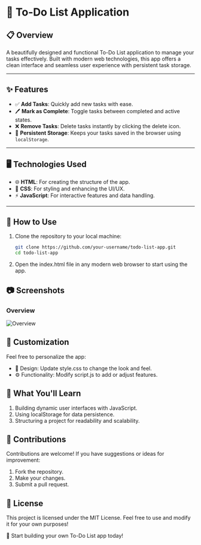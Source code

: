 # 📝 To-Do List Application

## 📋 Overview
A beautifully designed and functional To-Do List application to manage your tasks effectively. Built with modern web technologies, this app offers a clean interface and seamless user experience with persistent task storage.

---

## ✨ Features
- ✅ **Add Tasks**: Quickly add new tasks with ease.
- 🖊️ **Mark as Complete**: Toggle tasks between completed and active states.
- ❌ **Remove Tasks**: Delete tasks instantly by clicking the delete icon.
- 💾 **Persistent Storage**: Keeps your tasks saved in the browser using `localStorage`.

---

## 🖥️ Technologies Used
- 🌐 **HTML**: For creating the structure of the app.
- 🎨 **CSS**: For styling and enhancing the UI/UX.
- ⚡ **JavaScript**: For interactive features and data handling.

---

## 🚀 How to Use

1. Clone the repository to your local machine:
   ```bash
   git clone https://github.com/your-username/todo-list-app.git
   cd todo-list-app
2. Open the index.html file in any modern web browser to start using the app.

## 📷 Screenshots

### Overview   
![Overview](screenshot/overview.png)  

## 🔧 Customization

Feel free to personalize the app:

 - 🎨 Design: Update style.css to change the look and feel.
 - ⚙️ Functionality: Modify script.js to add or adjust features.

## 🌟 What You'll Learn

1. Building dynamic user interfaces with JavaScript.
2. Using localStorage for data persistence.
3. Structuring a project for readability and scalability.

## 🤝 Contributions

Contributions are welcome! If you have suggestions or ideas for improvement:

1. Fork the repository.
2. Make your changes.
3. Submit a pull request.

## 📜 License

This project is licensed under the MIT License.
Feel free to use and modify it for your own purposes!

🎉 Start building your own To-Do List app today!
